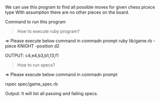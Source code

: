 We can use this program to find all possible moves for given chess picece type With assumption there are no other pieces on the board.

Command to run this program

> How to execute ruby program?

=> Please execute below command in commadn prompt
ruby lib/game.rb -piece KNIGHT -position d2

OUTPUT: 
c4,e4,b3,b1,f3,f1

> How to run specs?

=> Please execute below command in commadn prompt

rspec spec/game_spec.rb

Output: It will list all passing and failing specs.


